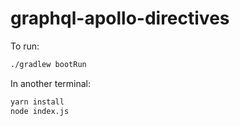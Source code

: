 # graphql-apollo-directives

To run:
```bash
./gradlew bootRun
```
In another terminal:
```bash
yarn install
node index.js
```
